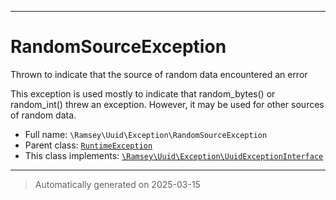 ***

# RandomSourceException

Thrown to indicate that the source of random data encountered an error

This exception is used mostly to indicate that random_bytes() or random_int()
threw an exception. However, it may be used for other sources of random data.

* Full name: `\Ramsey\Uuid\Exception\RandomSourceException`
* Parent class: [`RuntimeException`](../../../RuntimeException.md)
* This class implements:
[`\Ramsey\Uuid\Exception\UuidExceptionInterface`](./UuidExceptionInterface.md)






***
> Automatically generated on 2025-03-15
